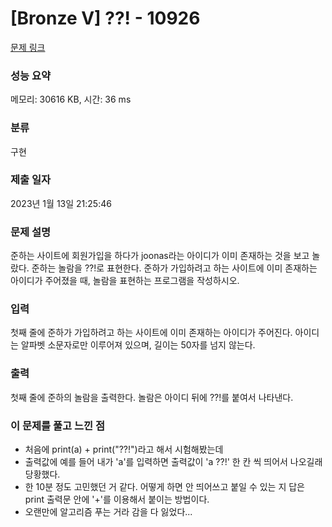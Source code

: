 # [Bronze V] ??! - 10926 

[문제 링크](https://www.acmicpc.net/problem/10926) 

### 성능 요약

메모리: 30616 KB, 시간: 36 ms

### 분류

구현

### 제출 일자

2023년 1월 13일 21:25:46

### 문제 설명

<p>준하는 사이트에 회원가입을 하다가 joonas라는 아이디가 이미 존재하는 것을 보고 놀랐다. 준하는 놀람을 ??!로 표현한다. 준하가 가입하려고 하는 사이트에 이미 존재하는 아이디가 주어졌을 때, 놀람을 표현하는 프로그램을 작성하시오.</p>

### 입력 

 <p>첫째 줄에 준하가 가입하려고 하는 사이트에 이미 존재하는 아이디가 주어진다. 아이디는 알파벳 소문자로만 이루어져 있으며, 길이는 50자를 넘지 않는다.</p>

### 출력 

 <p>첫째 줄에 준하의 놀람을 출력한다. 놀람은 아이디 뒤에 ??!를 붙여서 나타낸다.</p>

### 이 문제를 풀고 느낀 점
 * 처음에 print(a) + print("??!")라고 해서 시험해봤는데
 * 출력값에 예를 들어 내가 'a'를 입력하면 출력값이 'a ??!' 한 칸 씩 띄어서 나오길래 당황했다.
 * 한 10분 정도 고민했던 거 같다. 어떻게 하면 안 띄어쓰고 붙일 수 있는 지 답은 print 출력문 안에 '+'를 이용해서 붙이는 방법이다.
 * 오랜만에 알고리즘 푸는 거라 감을 다 잃었다...
